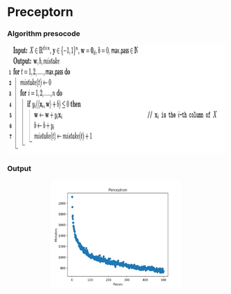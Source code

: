 # Preceptorn

### Algorithm presocode
<p align="center">
	<img src="https://github.com/bochendong/Machine-learning/raw/master/preceptorn/image/PA.png"
        width="1000" height="250">
	<p align="center">
</p>

### Output

<p align="center">
	<img src="https://github.com/bochendong/Machine-learning/raw/master/preceptorn/image/PO.png"
        width="300" height="250">
	<p align="center">
	</p>
</p>

